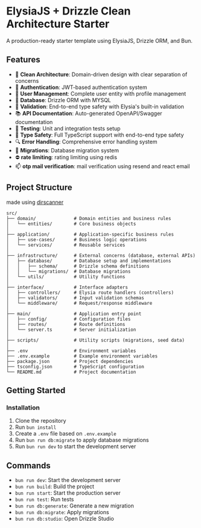 # ElysiaJS + Drizzle Clean Architecture Starter

A production-ready starter template using ElysiaJS, Drizzle ORM, and Bun.

## Features

- 🧩 **Clean Architecture**: Domain-driven design with clear separation of concerns
- 🔐 **Authentication**: JWT-based authentication system
- 👤 **User Management**: Complete user entity with profile management
- 🔄 **Database**: Drizzle ORM with MYSQL
- 📝 **Validation**: End-to-end type safety with Elysia's built-in validation
- 📚 **API Documentation**: Auto-generated OpenAPI/Swagger documentation
- 🧪 **Testing**: Unit and integration tests setup
- 🧠 **Type Safety**: Full TypeScript support with end-to-end type safety
- 🔍 **Error Handling**: Comprehensive error handling system
- 🔄 **Migrations**: Database migration system
- ⛔ **rate limiting**: rating limiting using redis
- 📫 **otp mail verification**: mail verification using resend and react email

## Project Structure

made using [dirscanner](https://github.com/aymaneallaoui/dirscanner)

```
src/
├── domain/              # Domain entities and business rules
│   └── entities/        # Core business objects
│
├── application/         # Application-specific business rules
│   ├── use-cases/       # Business logic operations
│   └── services/        # Reusable services
│
├── infrastructure/      # External concerns (database, external APIs)
│   ├── database/        # Database setup and implementations
│   │   ├── schema/      # Drizzle schema definitions
│   │   └── migrations/  # Database migrations
│   └── utils/           # Utility functions
│
├── interface/           # Interface adapters
│   ├── controllers/     # Elysia route handlers (controllers)
│   ├── validators/      # Input validation schemas
│   └── middleware/      # Request/response middleware
│
├── main/                # Application entry point
│   ├── config/          # Configuration files
│   ├── routes/          # Route definitions
│   └── server.ts        # Server initialization
│
├── scripts/             # Utility scripts (migrations, seed data)
│
├── .env                 # Environment variables
├── .env.example         # Example environment variables
├── package.json         # Project dependencies
├── tsconfig.json        # TypeScript configuration
└── README.md            # Project documentation
```

## Getting Started

### Installation

1. Clone the repository
2. Run `bun install`
3. Create a `.env` file based on `.env.example`
4. Run `bun run db:migrate` to apply database migrations
5. Run `bun run dev` to start the development server

## Commands

- `bun run dev`: Start the development server
- `bun run build`: Build the project
- `bun run start`: Start the production server
- `bun run test`: Run tests
- `bun run db:generate`: Generate a new migration
- `bun run db:migrate`: Apply migrations
- `bun run db:studio`: Open Drizzle Studio
